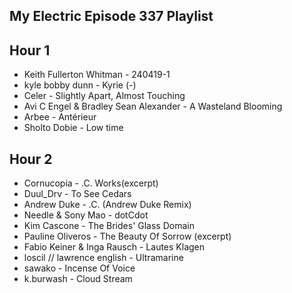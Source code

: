 ## My Electric Episode 337 Playlist

## Hour 1

- Keith Fullerton Whitman - 240419-1
- kyle bobby dunn - Kyrie (-)
- Celer - Slightly Apart, Almost Touching
- Avi C Engel & Bradley Sean Alexander - A Wasteland Blooming
- Arbee - Antérieur
- Sholto Dobie - Low time

## Hour 2

- Cornucopia - .C. Works(excerpt)
- Duul_Drv - To See Cedars
- Andrew Duke - .C. (Andrew Duke Remix)
- Needle & Sony Mao - dotCdot
- Kim Cascone - The Brides' Glass Domain
- Pauline Oliveros - The Beauty Of Sorrow (excerpt)
- Fabio Keiner & Inga Rausch - Lautes Klagen
- loscil // lawrence english - Ultramarine
- sawako - Incense Of Voice
- k.burwash - Cloud Stream
